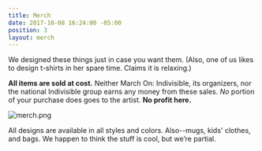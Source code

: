 ```yaml
---
title: Merch
date: 2017-10-08 16:24:00 -05:00
position: 3
layout: merch
---
```


We designed these things just in case you want them. (Also, one of us likes to design t-shirts in her spare time. Claims it is relaxing.) 

**All items are sold at cost.** Neither March On: Indivisible, its organizers, nor the national Indivisible group earns any money from these sales. *No* portion of your purchase does goes to the artist. **No profit here.**

![merch.png](/uploads/merch.png)

All designs are available in all styles and colors. Also--mugs, kids' clothes, and bags. We happen to think the stuff is cool, but we’re partial.